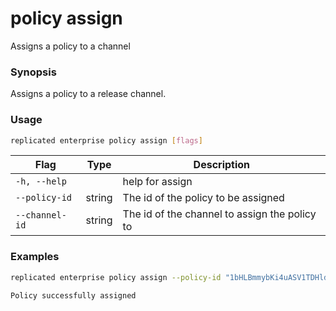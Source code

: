# policy assign

Assigns a policy to a channel

### Synopsis

Assigns a policy to a release channel.

### Usage
```bash
replicated enterprise policy assign [flags]
```


| Flag                  | Type   | Description |
|-----------------------|--------|-------------|
| `-h, --help` | | help for assign |
| `--policy-id` | string | The id of the policy to be assigned |
| `--channel-id` | string | The id of the channel to assign the policy to |

### Examples

```bash
replicated enterprise policy assign --policy-id "1bHLBmmybKi4uASV1TDHldZCB6H" --channel-id "1aUcp52Hcvval50e1gyYaoW5oUO"

Policy successfully assigned
```
